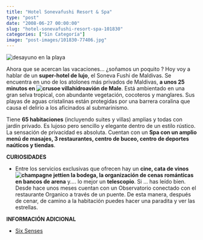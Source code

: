 ```yaml
---
title: "Hotel Sonevafushi Resort & Spa"
type: "post"
date: "2008-06-27 00:00:00"
slug: "hotel-sonevafushi-resort-spa-101830"
categories: ["Sin Categoría"]
image: "post-images/101830-77406.jpg"
---
```


![desayuno en la playa](post-images/101830-77406.jpg "desayuno en la playa")

Ahora que se acercan las vacaciones... ¿soñamos un poquito ? Hoy voy a hablar de un **super-hotel de lujo**, el Soneva Fushi de Maldivas. Se encuentra en uno de los atolones más privados de Maldivas, **a unos 25 minutos en ![crusoe villa ](post-images/101830-77405.jpg "crusoe villa ")hidroavión de Male**. Está ambientado en una gran selva tropical, con abundante vegetación, cocoteros y manglares. Sus playas de aguas cristalinas están protegidas por una barrera coralina que causa el delirio a los aficinados al submarinismo.

Tiene **65 habitaciones** (incluyendo suites y villas) amplias y todas con jardín privado. Es lujoso pero sencillo y elegante dentro de un estilo rústico. La sensación de privacidad es absoluta. Cuentan con un **Spa con un amplio menú de masajes, 3 restaurantes, centro de buceo, centro de deportes naúticos y tiendas**.

**CURIOSIDADES**

- Entre los servicios exclusivas que ofrecen hay un **cine, cata de vinos ![champagne jetti](post-images/101830-77404.jpg "champagne jetti")en la bodega, la organización de cenas románticas en bancos de arena** y.... lo mejor un **telescopio**. Si ... has leído bien. Desde hace unos meses cuentan con un Observatorio conectado con el restaurante Organico a través de un puente. De esta manera, después de cenar, de camino a la habitación puedes hacer una paradita y ver las estrellas.

**INFORMACIÓN ADICIONAL**

- [Six Senses](http://www.sixsenses.com/soneva-fushi/index.php)